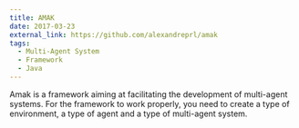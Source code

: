```yaml
---
title: AMAK
date: 2017-03-23
external_link: https://github.com/alexandreprl/amak
tags:
  - Multi-Agent System
  - Framework
  - Java
---
```


Amak is a framework aiming at facilitating the development of multi-agent systems. For the framework to work properly, you need to create a type of environment, a type of agent and a type of multi-agent system. 